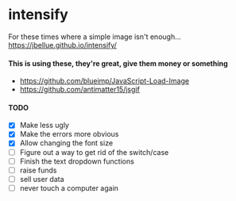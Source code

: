 # intensify

For these times where a simple image isn't enough...
<https://jbellue.github.io/intensify/>

#### This is using these, they're great, give them money or something

* <https://github.com/blueimp/JavaScript-Load-Image>
* <https://github.com/antimatter15/jsgif>

#### TODO

* [x] Make less ugly
* [x] Make the errors more obvious
* [x] Allow changing the font size
* [ ] Figure out a way to get rid of the switch/case
* [ ] Finish the text dropdown functions
* [ ] raise funds
* [ ] sell user data
* [ ] never touch a computer again
